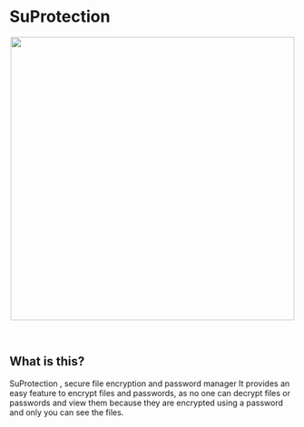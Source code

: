 # SuProtection

<p align="center">
    <img width="500" src="https://github.com/inightsword/SuProtection/blob/main/Assets/logo.png" />
</p>

<br />

What is this?
-------------
SuProtection , secure file encryption and password manager 
It provides an easy feature to encrypt files and passwords, 
as no one can decrypt files or passwords and view them because they are encrypted using a password and only you can see the files.


